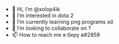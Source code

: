 - 👋 Hi, I’m @xolop4ik
- 👀 I’m interested in dota 2
- 🌱 I’m currently learning png programs xd
- 💞️ I’m looking to collaborate on ?
- 📫 How to reach me я беру в#2859
